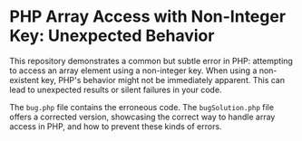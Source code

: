 # PHP Array Access with Non-Integer Key: Unexpected Behavior

This repository demonstrates a common but subtle error in PHP: attempting to access an array element using a non-integer key.  When using a non-existent key,  PHP's behavior might not be immediately apparent. This can lead to unexpected results or silent failures in your code.

The `bug.php` file contains the erroneous code. The `bugSolution.php` file offers a corrected version, showcasing the correct way to handle array access in PHP, and how to prevent these kinds of errors.